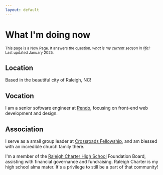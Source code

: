 ```yaml
---
layout: default
---
```


# What I'm doing now

<small>This page is a [Now Page](https://nownownow.com/about). It answers the question, *what is my current season in life?*<br>Last updated January 2025.</small>

## Location

Based in the beautiful city of Raleigh, NC!

## Vocation

I am a senior software engineer at [Pendo](https://www.pendo.io/), focusing on front-end web development and design.

## Association

I serve as a small group leader at [Crossroads Fellowship](https://crossroads.org/), and am blessed with an incredible church family there.

I'm a member of the [Raleigh Charter High School](https://www.raleighcharterhs.org/) Foundation Board, assisting with financial governance and fundraising. Raleigh Charter is my high school alma mater. It's a privilege to still be a part of that community!

